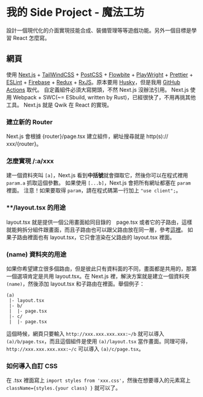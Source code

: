 # 我的 Side Project - 魔法工坊
設計一個現代化的介面實現技能合成、裝備管理等等遊戲功能。另外一個目標是學習 React 怎麼寫。

## 網頁
使用 [Next.js] + [TailWindCSS] + [PostCSS] + [Flowbite] + [PlayWright] + [Prettier] + [ESLint] + [Firebase] + [Redux] + [RxJS]。原本要用 [Husky]，但是我用 [GitHub Actions] 取代。
自定義組件必須大寫開頭，不然 Next.js 沒辦法引用。
Next.js 使用 Webpack + SWC(~= ESbuild, written by Rust)，已經很快了，不用再挑其他工具。
Next.js 就是 Qwik 在 React 的實現。

### 建立新的 Router
Next.js 會根據 {router}/page.tsx 建立組件，網址搜尋就是 http(s):// xxx/{router}。

### 怎麼實現 /:a/xxx
建一個資料夾叫 `[a]`，Next.js 看到**中括號**就會擷取它，然後你可以在程式裡用 `param.a` 抓取這個參數。
如果使用 `[...b]`，Next.js 會把所有網址都塞在 `param` 裡面。
注意！如果要取得 `param`，請在程式碼第一行加上 `"use client";`。

### **/layout.tsx 的用途
layout.tsx 就是提供一個公用畫面給同目錄的　page.tsx 或者它的子路由，這樣就能夠拆分組件跟畫面，而且子路由也可以跟父路由放在同一層，參考[這裡][Qwik Layout]。
如果子路由裡面也有 layout.tsx，它只會渲染在父路由的 layout.tsx 裡面。

### (name) 資料夾的用途
如果你希望建立很多個路由，但是彼此只有資料面的不同，畫面都是共用的，那第一個選項肯定是共用 layout.tsx。在 Next.js 裡，解決方案就是建立一個資料夾 `(name)`，然後添加 layout.tsx 和子路由在裡面。舉個例子：
```
(a)
 |- layout.tsx
 |- b/
 |  |- page.tsx
 |- c/
 |  |- page.tsx
```
這個時候，網頁只要輸入 `http://xxx.xxx.xxx.xxx:~/b` 就可以導入 `(a)/b/page.tsx`，而且這個組件是使用 `(a)/layout.tsx` 當作畫面。同理可得，`http://xxx.xxx.xxx.xxx:~/c` 可以導入 `(a)/c/page.tsx`。

### 如何導入自訂 CSS
在 .tsx 裡面寫上 `import styles from 'xxx.css'`，然後在想要導入的元素寫上 `className={styles.{your class} }` 就可以了。

[Next.js]: https://nextjs.org/docs/pages/api-reference/create-next-app
[TailWindCSS]: https://tailwindcss.com/docs/guides/nextjs
[PostCSS]: https://hackmd.io/@FortesHuang/S1I2iF7v5
[Flowbite]: https://flowbite.com/docs/getting-started/next-js/
[PlayWright]: https://playwright.dev/docs/intro
[Prettier]: https://github.com/tailwindlabs/prettier-plugin-tailwindcss
[ESLint]: https://blog.devgenius.io/eslint-prettier-typescript-and-react-in-2022-e5021ebca2b1
[Firebase]: https://medium.com/tomsnote/%E4%BD%BF%E7%94%A8firebase%E4%BD%9C%E7%82%BAreact%E7%9A%84%E8%B3%87%E6%96%99%E5%BA%AB-b61af2333526
[Husky]: https://jenniesh.github.io/dev/NPM/husky-lint-staged/
[GitHub Actions]: https://docs.github.com/zh/actions
[Redux]: https://redux.js.org/introduction/getting-started
[RxJS]: https://react-rxjs.org/docs/getting-started
[Qwik Layout]: https://qwik.tw/qwikcity/layout/overview/
[Next.js Tutor]: https://www.youtube.com/watch?v=GowPe3iiqTs
